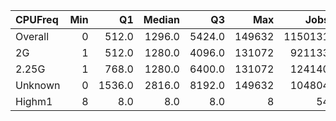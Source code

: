 | CPUFreq   |   Min |     Q1 |   Median |     Q3 |    Max |    Jobs |     Nodeh |   PercentUse |   Users |   Projects |
|:----------|------:|-------:|---------:|-------:|-------:|--------:|----------:|-------------:|--------:|-----------:|
| Overall   |     0 |  512.0 |   1296.0 | 5424.0 | 149632 | 1150131 | 4190661.9 |        100.0 |    1016 |        131 |
| 2G        |     1 |  512.0 |   1280.0 | 4096.0 | 131072 |  921133 | 3075028.6 |         73.4 |     832 |        121 |
| 2.25G     |     1 |  768.0 |   1280.0 | 6400.0 | 131072 |  124140 |  817950.2 |         19.5 |     193 |         35 |
| Unknown   |     0 | 1536.0 |   2816.0 | 8192.0 | 149632 |  104804 |  297682.5 |          7.1 |     775 |        106 |
| Highm1    |     8 |    8.0 |      8.0 |    8.0 |      8 |      54 |       0.6 |          0.0 |       1 |          1 |